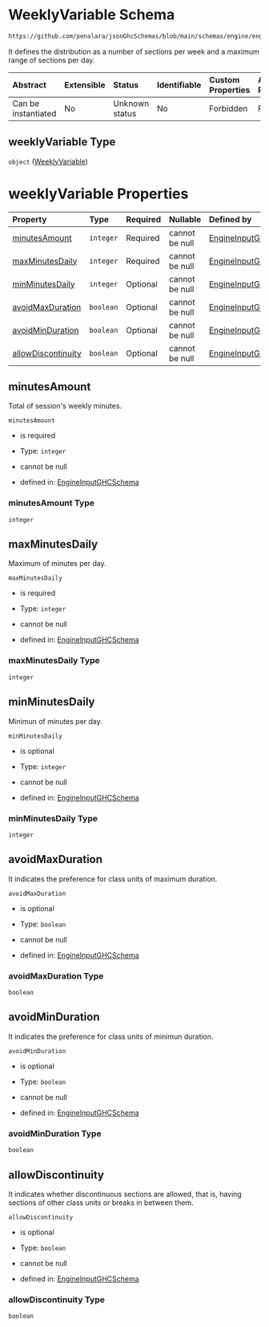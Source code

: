 # WeeklyVariable Schema

```txt
https://github.com/penalara/jsonGhcSchemas/blob/main/schemas/engine/engineSpecification.schema.json#/definitions/weeklyVariable
```

It defines the distribution as a number of sections per week and a maximum range of sections per day.

| Abstract            | Extensible | Status         | Identifiable | Custom Properties | Additional Properties | Access Restrictions | Defined In                                                                                               |
| :------------------ | :--------- | :------------- | :----------- | :---------------- | :-------------------- | :------------------ | :------------------------------------------------------------------------------------------------------- |
| Can be instantiated | No         | Unknown status | No           | Forbidden         | Forbidden             | none                | [engineSpecification.schema.json\*](../../../out/engineSpecification.schema.json "open original schema") |

## weeklyVariable Type

`object` ([WeeklyVariable](enginespecification-definitions-weeklyvariable.md))

# weeklyVariable Properties

| Property                                  | Type      | Required | Nullable       | Defined by                                                                                                                                                                                                                                                              |
| :---------------------------------------- | :-------- | :------- | :------------- | :---------------------------------------------------------------------------------------------------------------------------------------------------------------------------------------------------------------------------------------------------------------------- |
| [minutesAmount](#minutesamount)           | `integer` | Required | cannot be null | [EngineInputGHCSchema](enginespecification-definitions-weeklyvariable-properties-minutesamount.md "https://github.com/penalara/jsonGhcSchemas/blob/main/schemas/engine/engineSpecification.schema.json#/definitions/weeklyVariable/properties/minutesAmount")           |
| [maxMinutesDaily](#maxminutesdaily)       | `integer` | Required | cannot be null | [EngineInputGHCSchema](enginespecification-definitions-weeklyvariable-properties-maxminutesdaily.md "https://github.com/penalara/jsonGhcSchemas/blob/main/schemas/engine/engineSpecification.schema.json#/definitions/weeklyVariable/properties/maxMinutesDaily")       |
| [minMinutesDaily](#minminutesdaily)       | `integer` | Optional | cannot be null | [EngineInputGHCSchema](enginespecification-definitions-weeklyvariable-properties-minminutesdaily.md "https://github.com/penalara/jsonGhcSchemas/blob/main/schemas/engine/engineSpecification.schema.json#/definitions/weeklyVariable/properties/minMinutesDaily")       |
| [avoidMaxDuration](#avoidmaxduration)     | `boolean` | Optional | cannot be null | [EngineInputGHCSchema](enginespecification-definitions-weeklyvariable-properties-avoidmaxduration.md "https://github.com/penalara/jsonGhcSchemas/blob/main/schemas/engine/engineSpecification.schema.json#/definitions/weeklyVariable/properties/avoidMaxDuration")     |
| [avoidMinDuration](#avoidminduration)     | `boolean` | Optional | cannot be null | [EngineInputGHCSchema](enginespecification-definitions-weeklyvariable-properties-avoidminduration.md "https://github.com/penalara/jsonGhcSchemas/blob/main/schemas/engine/engineSpecification.schema.json#/definitions/weeklyVariable/properties/avoidMinDuration")     |
| [allowDiscontinuity](#allowdiscontinuity) | `boolean` | Optional | cannot be null | [EngineInputGHCSchema](enginespecification-definitions-weeklyvariable-properties-allowdiscontinuity.md "https://github.com/penalara/jsonGhcSchemas/blob/main/schemas/engine/engineSpecification.schema.json#/definitions/weeklyVariable/properties/allowDiscontinuity") |

## minutesAmount

Total of session's weekly minutes.

`minutesAmount`

*   is required

*   Type: `integer`

*   cannot be null

*   defined in: [EngineInputGHCSchema](enginespecification-definitions-weeklyvariable-properties-minutesamount.md "https://github.com/penalara/jsonGhcSchemas/blob/main/schemas/engine/engineSpecification.schema.json#/definitions/weeklyVariable/properties/minutesAmount")

### minutesAmount Type

`integer`

## maxMinutesDaily

Maximum of minutes per day.

`maxMinutesDaily`

*   is required

*   Type: `integer`

*   cannot be null

*   defined in: [EngineInputGHCSchema](enginespecification-definitions-weeklyvariable-properties-maxminutesdaily.md "https://github.com/penalara/jsonGhcSchemas/blob/main/schemas/engine/engineSpecification.schema.json#/definitions/weeklyVariable/properties/maxMinutesDaily")

### maxMinutesDaily Type

`integer`

## minMinutesDaily

Minimun of minutes per day.

`minMinutesDaily`

*   is optional

*   Type: `integer`

*   cannot be null

*   defined in: [EngineInputGHCSchema](enginespecification-definitions-weeklyvariable-properties-minminutesdaily.md "https://github.com/penalara/jsonGhcSchemas/blob/main/schemas/engine/engineSpecification.schema.json#/definitions/weeklyVariable/properties/minMinutesDaily")

### minMinutesDaily Type

`integer`

## avoidMaxDuration

It indicates the preference for class units of maximum duration.

`avoidMaxDuration`

*   is optional

*   Type: `boolean`

*   cannot be null

*   defined in: [EngineInputGHCSchema](enginespecification-definitions-weeklyvariable-properties-avoidmaxduration.md "https://github.com/penalara/jsonGhcSchemas/blob/main/schemas/engine/engineSpecification.schema.json#/definitions/weeklyVariable/properties/avoidMaxDuration")

### avoidMaxDuration Type

`boolean`

## avoidMinDuration

It indicates the preference for class units of minimun duration.

`avoidMinDuration`

*   is optional

*   Type: `boolean`

*   cannot be null

*   defined in: [EngineInputGHCSchema](enginespecification-definitions-weeklyvariable-properties-avoidminduration.md "https://github.com/penalara/jsonGhcSchemas/blob/main/schemas/engine/engineSpecification.schema.json#/definitions/weeklyVariable/properties/avoidMinDuration")

### avoidMinDuration Type

`boolean`

## allowDiscontinuity

It indicates whether discontinuous sections are allowed, that is, having sections of other class units or breaks in between them.

`allowDiscontinuity`

*   is optional

*   Type: `boolean`

*   cannot be null

*   defined in: [EngineInputGHCSchema](enginespecification-definitions-weeklyvariable-properties-allowdiscontinuity.md "https://github.com/penalara/jsonGhcSchemas/blob/main/schemas/engine/engineSpecification.schema.json#/definitions/weeklyVariable/properties/allowDiscontinuity")

### allowDiscontinuity Type

`boolean`
